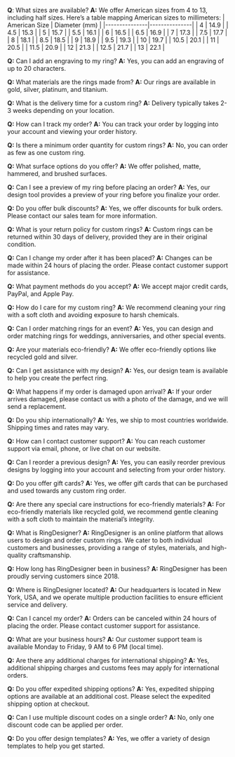 **Q**: What sizes are available?
**A:** We offer American sizes from 4 to 13, including half sizes. Here’s a table mapping American sizes to millimeters:
| American Size | Diameter (mm) |
|---------------|---------------|
| 4             | 14.9          |
| 4.5           | 15.3          |
| 5             | 15.7          |
| 5.5           | 16.1          |
| 6             | 16.5          |
| 6.5           | 16.9          |
| 7             | 17.3          |
| 7.5           | 17.7          |
| 8             | 18.1          |
| 8.5           | 18.5          |
| 9             | 18.9          |
| 9.5           | 19.3          |
| 10            | 19.7          |
| 10.5          | 20.1          |
| 11            | 20.5          |
| 11.5          | 20.9          |
| 12            | 21.3          |
| 12.5          | 21.7          |
| 13            | 22.1          |


**Q:** Can I add an engraving to my ring?
**A:** Yes, you can add an engraving of up to 20 characters.

**Q:** What materials are the rings made from?
**A:** Our rings are available in gold, silver, platinum, and titanium.

**Q:** What is the delivery time for a custom ring?
**A:** Delivery typically takes 2-3 weeks depending on your location.

**Q:** How can I track my order?
**A:** You can track your order by logging into your account and viewing your order history.

**Q:** Is there a minimum order quantity for custom rings?
**A:** No, you can order as few as one custom ring.

**Q:** What surface options do you offer?
**A:** We offer polished, matte, hammered, and brushed surfaces.

**Q:** Can I see a preview of my ring before placing an order?
**A:** Yes, our design tool provides a preview of your ring before you finalize your order.

**Q:** Do you offer bulk discounts?
**A:** Yes, we offer discounts for bulk orders. Please contact our sales team for more information.

**Q:** What is your return policy for custom rings?
**A:** Custom rings can be returned within 30 days of delivery, provided they are in their original condition.

**Q:** Can I change my order after it has been placed?
**A:** Changes can be made within 24 hours of placing the order. Please contact customer support for assistance.

**Q:** What payment methods do you accept?
**A:** We accept major credit cards, PayPal, and Apple Pay.

**Q:** How do I care for my custom ring?
**A:** We recommend cleaning your ring with a soft cloth and avoiding exposure to harsh chemicals.

**Q:** Can I order matching rings for an event?
**A:** Yes, you can design and order matching rings for weddings, anniversaries, and other special events.

**Q:** Are your materials eco-friendly?
**A:** We offer eco-friendly options like recycled gold and silver.

**Q:** Can I get assistance with my design?
**A:** Yes, our design team is available to help you create the perfect ring.

**Q:** What happens if my order is damaged upon arrival?
**A:** If your order arrives damaged, please contact us with a photo of the damage, and we will send a replacement.

**Q:** Do you ship internationally?
**A:** Yes, we ship to most countries worldwide. Shipping times and rates may vary.

**Q:** How can I contact customer support?
**A:** You can reach customer support via email, phone, or live chat on our website.

**Q:** Can I reorder a previous design?
**A:** Yes, you can easily reorder previous designs by logging into your account and selecting from your order history.

**Q:** Do you offer gift cards?
**A:** Yes, we offer gift cards that can be purchased and used towards any custom ring order.

**Q:** Are there any special care instructions for eco-friendly materials?
**A:** For eco-friendly materials like recycled gold, we recommend gentle cleaning with a soft cloth to maintain the material’s integrity.

**Q:** What is RingDesigner?
**A:** RingDesigner is an online platform that allows users to design and order custom rings. We cater to both individual customers and businesses, providing a range of styles, materials, and high-quality craftsmanship.

**Q:** How long has RingDesigner been in business?
**A:** RingDesigner has been proudly serving customers since 2018.

**Q:** Where is RingDesigner located?
**A:** Our headquarters is located in New York, USA, and we operate multiple production facilities to ensure efficient service and delivery.

**Q:** Can I cancel my order?
**A:** Orders can be canceled within 24 hours of placing the order. Please contact customer support for assistance.

**Q:** What are your business hours?
**A:** Our customer support team is available Monday to Friday, 9 AM to 6 PM (local time).

**Q:** Are there any additional charges for international shipping?
**A:** Yes, additional shipping charges and customs fees may apply for international orders.

**Q:** Do you offer expedited shipping options?
**A:** Yes, expedited shipping options are available at an additional cost. Please select the expedited shipping option at checkout.

**Q:** Can I use multiple discount codes on a single order?
**A:** No, only one discount code can be applied per order.

**Q:** Do you offer design templates?
**A:** Yes, we offer a variety of design templates to help you get started.
